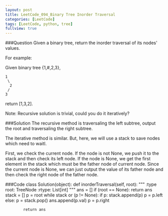 ```yaml
---
layout: post
title: LeetCode_094_Binary Tree Inorder Traversal
categories: [LeetCode]
tags: [LeetCode, python, tree]
fullview: true
---
```

###Question
Given a binary tree, return the inorder traversal of its nodes' values.

For example:

Given binary tree {1,#,2,3},
   
	1
     \
      2
     /
    3
   
return [1,3,2].

Note: Recursive solution is trivial, could you do it iteratively?


###Solution
The recursive method is traversaling the left subtree, output the root and traversaling the right subtree.

The iterative method is similar. But, here, we will use a stack to save nodes which need to waitl.

First, we check the current node. If the node is not None, we push it to the stack and then check its left node. If the node is None, we get the first element in the stack which must be the father node of current node. Since the current node is None, we can just output the value of its father node and then check the right node of the father node.


###Code
	class Solution(object):
        def inorderTraversal(self, root):
            """
            :type root: TreeNode
            :rtype: List[int]
            """
            ans = []
            if (root == None):
                return ans
            stack = []
            p = root
            while stack or (p != None):
                if p:
                    stack.append(p)
                    p = p.left
                else:
                    p = stack.pop()
                    ans.append(p.val)
                    p = p.right

            return ans